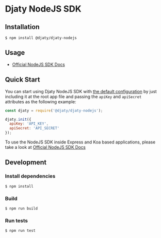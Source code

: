 # Djaty NodeJS SDK

## Installation
`$ npm install @djaty/djaty-nodejs`

## Usage
- [Official NodeJS SDK Docs](https://djaty.com/docs/SDKs/nodeJs/index.html)

## Quick Start
You can start using Djaty NodeJS SDK with [the default configuration](https://djaty.com/docs/SDKs/nodeJs/configuring.html#so-the-default-trackingoptions-are)
by just including it at the root app file and passing the `apiKey` and `apiSecret`
attributes as the following example:

```javascript
const djaty = require('@djaty/djaty-nodejs');

djaty.init({
  apiKey: 'API_KEY',
  apiSecret: 'API_SECRET'
});
```

To use the NodeJS SDK inside Express and Koa based applications, please take a look at [Official NodeJS SDK Docs](https://djaty.com/docs/SDKs/nodeJs/index.html)

## Development
### Install dependencies
`$ npm install`

### Build
`$ npm run build`

### Run tests
`$ npm run test`
